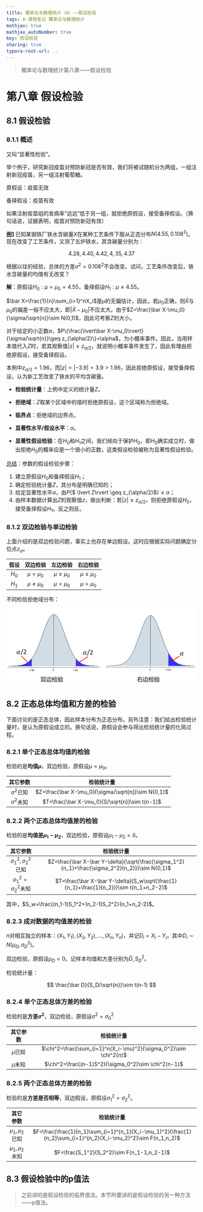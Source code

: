 ```yaml
---
title: 概率论与数理统计（4）——假设检验
tags: A-课程笔记 概率论与数理统计
mathjax: true
mathjax_autoNumber: true
key: 假设检验
sharing: true
typora-root-url: ..
---
```


> 概率论与数理统计第八章——假设检验

<!--more-->

# 第八章  假设检验

## 8.1  假设检验

### 8.1.1  概述

又叫“显著性检验”。

举个例子，研究新冠疫苗对预防新冠是否有效，我们将被试随机分为两组，一组注射新冠疫苗，另一组注射葡萄糖。

原假设：疫苗无效

备择假设：疫苗有效

如果注射疫苗组的发病率“远远”低于另一组，就拒绝原假设，接受备择假设。（换句话说，证据表明，疫苗对预防新冠有效）

**<u>例1</u>**  已知某钢铁厂铁水含碳量$X$在某种工艺条件下服从正态分布$N(4.55,0.108^2)$。现在改变了工艺条件，又测了五炉铁水，其含碳量分别为：

$$
4.28,4.40,4.42,4,35,4.37
$$

根据以往的经验，总体的方差$\sigma^2=0.108^2$不会改变。试问，工艺条件改变后，铁水含碳量的均值有无改变？

**解**：原假设$H_0:\mu=\mu_0=4.55$，备择假设$H_1:\mu\neq 4.55$。

$\bar X=\frac{1}{n}\sum_{i=1}^nX_i$是$\mu$的无偏估计，因此，若$\mu_0$正确，则$\bar X$与$\mu_0$的偏差一般不应太大，即$\lvert\bar X-\mu_0\rvert$不应太大。由于$Z=\frac{\bar X-\mu_0}{\sigma/\sqrt{n}}\sim N(0,1)$，因此可考察$Z$的大小。

对于给定的小正数$\alpha$，$P\{\frac{\lvert\bar X-\mu_0\rvert}{\sigma/\sqrt{n}}\geq z_{\alpha/2}\}=\alpha$，为小概率事件。因此，当用样本值代入$Z$时，若其观察值$\lvert z\rvert\geq z_{\alpha/2}$，就说明小概率事件发生了，因此有理由拒绝原假设，接受备择假设。

本例中$z_{\alpha/2}=1.96$，而$\lvert z\rvert=\lvert -3.9\rvert =3.9>1.96$，因此拒绝原假设，接受备择假设，认为新工艺改变了铁水的平均含碳量。

- **检验统计量**：上例中定义的统计量$Z$。

- **拒绝域**：$Z$取某个区域中的值时拒绝原假设，这个区域称为拒绝域。

- **临界点**：拒绝域的边界点。

- **显著性水平/假设水平**：$\alpha$。

- **显著性假设检验**：在$H_0$和$H_1$之间，我们倾向于保护$H_0$，即$H_0$确实成立时，做出拒绝$H_0$的概率应是一个很小的正数，这类假设检验被称为显著性假设检验。

<u>总结</u>：参数的假设检验步骤：
1. 建立原假设$H_0$和备择假设$H_1$；
2. 确定检验统计量$Z$，其分布是明确已知的；
3. 给定显著性水平$\alpha$，由$P${$ \lvert Z\rvert \geq z_{\alpha/2}$}$\leq \alpha$；
4. 由样本数据计算出$Z$的观察值$z$，做出判断：若$\lvert z\rvert\geq z_{\alpha/2}$，则拒绝原假设$H_0$，接受备择假设$H_1$。反之则反。

### 8.1.2  双边检验与单边检验

上面介绍的是双边检验问题，事实上也存在单边假设。这时应根据实际问题确定分位点$z_{\alpha}$。

|假设|双边检验|左边检验|右边检验|
|:--:|:--:|:--:|:--:|
|$H_0$|$\mu=\mu_0$|$\mu \geq \mu_0$|$\mu \leq \mu_0$|
|$H_1$|$\mu \neq \mu_0$|$\mu < \mu_0$|$\mu > \mu_0$|

不同检验拒绝域分布：

![单双边检验](\assets\images\概统第八章\单双边检验.png)

## 8.2  正态总体均值和方差的检验

下面讨论的是正态总体，因此样本分布为正态分布。另外注意：我们给出检验统计量时，是认为原假设成立的。换句话说，原假设会参与得出检验统计量的化简过程。

### 8.2.1  单个正态总体均值的检验

检验的是**均值$\mu$**，双边检验，原假设$\mu=\mu_0$。

|其它参数|检验统计量|
|:--:|:--:|
|$\sigma^2$已知|$Z=\frac{\bar X-\mu_0}{\sigma/\sqrt{n}}\sim N(0,1)$|
|$\sigma^2$未知|$T=\frac{\bar X-\mu_0}{S/\sqrt{n}}\sim t(n-1)$|

### 8.2.2  两个正态总体均值差的检验

检验的是**均值差$\mu_1-\mu_2$**，双边检验，原假设$\mu_1-\mu_2=\delta$。

|其它参数|检验统计量|
|:--:|:--:|
|$\sigma_1^2,\sigma_2^2$已知|$Z=\frac{\bar X-\bar Y-\delta}{\sqrt{\frac{\sigma_1^2}{n_1}+\frac{\sigma_2^2}{n_2}}}\sim N(0,1)$|
|$\sigma_1^2=\sigma_2^2$未知|$T=\frac{\bar X-\bar Y-\delta}{S_w\sqrt{\frac{1}{n_1}+\frac{1}{n_2}}}\sim t(n_1+n_2-2)$|

其中，$S_w=\frac{(n_1-1)S_1^2+(n_2-1)S_2^2}{n_1+n_2-2}$。

### 8.2.3  成对数据的均值差的检验

$n$对相互独立的样本：$(X_1,Y_1),(X_2,Y_2),...,(X_n,Y_n)$，并记$D_i=X_i-Y_i$，其中$D_i\sim N(\mu_D,\sigma_D^2)$。

双边检验，原假设$\mu_D=0$。记样本均值和方差分别为$\bar D,S_D^2$。

检验统计量：

$$
\frac{\bar D}{S_D/\sqrt{n}}\sim t(n-1)
$$

### 8.2.4  单个正态总体方差的检验

检验的是**方差$\sigma^2$**，双边检验，原假设$\sigma^2=\sigma_0^2$

|其它参数|检验统计量|
|:--:|:--:|
|$\mu$已知|$\chi^2=\frac{\sum_{i=1}^n(X_i-\mu)^2}{\sigma_0^2}\sim \chi^2(n)$|
|$\mu$未知|$\chi^2=\frac{(n-1)S^2}{\sigma_0^2}\sim \chi^2(n-1)$|

### 8.2.5  两个正态总体方差的检验

检验的是**方差是否相等**，双边假设，原假设$\sigma_1^2=\sigma_2^2$。

|其它参数|检验统计量|
|:--:|:--:|
|$\mu_1,\mu_2$已知|$F=\frac{\frac{1}{n_1}\sum_{i=1}^{n_1}(X_i-\mu_1)^2}{\frac{1}{n_2}\sum_{i=1}^{n_2}(X_i-\mu_2)^2}\sim F(n_1,n_2)$|
|$\mu_1,\mu_2$未知|$F=\frac{S_1^2}{S_2^2}\sim F(n_1-1,n_2-1)$|

## 8.3  假设检验中的p值法

> 之前讲的是假设检验的临界值法。本节所要讲的是假设检验的另一种方法——p值法。


